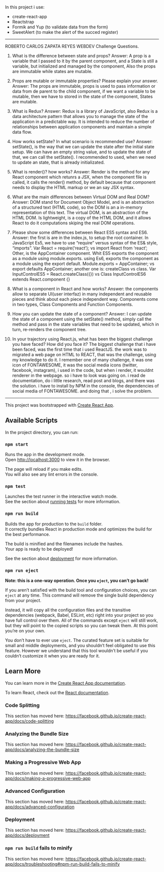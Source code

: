 In this project i use:

- create-react-app
- Reactstrap
- Formik and Yup (to validate data from the form)
- SweetAlert (to make the alert of the succed register)


----------------------------------------------------------------------------------------------------
ROBERTO CARLOS ZAPATA REYES
WEBDEV Challenge Questions.
1. What is the difference between state and props?
Answer: A prop is a variable that I passed to it by the parent component, and a State is still a variable, but initialized and managed by the component, Also the props are immutable while states are mutable.

2. Props are mutable or immutable properties? Please explain your answer.
Answer: The props are immutable, props is used to pass information or data from de parent to the child component, if we want a variable to be mutable, then we have to stored in the state of the component, States are mutable.

3. What is Redux?
Answer: Redux is a library of JavaScript, also Redux is a data architecture pattern that allows you to manage the state of the application in a predictable way. It is intended to reduce the number of relationships between application components and maintain a simple data flow.

4. How works setState? In what scenario is recommended use?
Answer: setState(), is the way that we can update the state after the initial state setup. We can have an empty string value, and to update the state of that, we can call the setState(). I recommended to used, when we need to update an state, that is already initializated. 

5. What is render()? how works?
Answer: Render is the method for any React component which retunrs a JSX, when the component file is called, it calls the render() method, by default because that component needs to display the HTML markup or we an say JSX syntax.

6. What are the main differences between Virtual DOM and Real DOM?
Answer: DOM stand for Document Object Model, and is an abstraction of a structured text (HTML code), so the DOM is an a in-memory representation of this text. The virtual DOM, is an abstraction of the HTML DOM. Is lightweight, is a copy of the HTML DOM, and it allows React to do it computations skiping the real DOM operations.

7. Please show some differences between React ES5 syntax and ES6.
Answer: the first is are in the index.js, to setup the root container. In JavaScript Es5, we have to use “require” versus syntax of the ES& style, “imports”.
Var React = require(‘react’); vs import React from ‘react’;
Other, is the AppContainer component. Whit ES5 exports the component as a module using module.exports. using Es6, exports the component as a module using the export default.
Module.exports = AppContainer; vs export defaults AppContainer;
another one is: createClass vs class.
Var InputControlES5 = React.createClass({}) vs Class InputControlES6 extends React.component {}

8. What is a component in React and how works?
Answer: the components allow to separate UI(user interfaz) in many independent and reusable pieces and think about each piece independent way. Components come in two types, Class Components and Function Components. 

9. How you can update the state of a component?
Answer: I can update the state of a component using the setState() method, simply call the method and pass in the state variables that need to be updated, which in turn, re-renders the component tree.

10. In your trajectory using React.js, what has been the biggest challenge you have faced? How did you face it?
The biggest challenge that i have been faced, was the first time that i  used ReactJS. the work was to migrated a web page on HTML to REACT, that was the challenge, using my knowledge
to do it. I remember one of many  challenge, it was one icon of FONTAWESOME, it was the social media icons (twitter, facebook, instagram), i used in the code, but when i render, it wouldnt 
 renderer in the webpage. so i have to look was going on. i read de documentation, do i little research, read post and blogs, and there was the solution. i have to install by NPM in the console, the dependencies of social media
 of FONTAWESOME. and doing that , i solve the problem. 



----------------------------------------------------------------------------------------------------------
This project was bootstrapped with [Create React App](https://github.com/facebook/create-react-app).

## Available Scripts

In the project directory, you can run:

### `npm start`

Runs the app in the development mode.<br />
Open [http://localhost:3000](http://localhost:3000) to view it in the browser.

The page will reload if you make edits.<br />
You will also see any lint errors in the console.

### `npm test`

Launches the test runner in the interactive watch mode.<br />
See the section about [running tests](https://facebook.github.io/create-react-app/docs/running-tests) for more information.

### `npm run build`

Builds the app for production to the `build` folder.<br />
It correctly bundles React in production mode and optimizes the build for the best performance.

The build is minified and the filenames include the hashes.<br />
Your app is ready to be deployed!

See the section about [deployment](https://facebook.github.io/create-react-app/docs/deployment) for more information.

### `npm run eject`

**Note: this is a one-way operation. Once you `eject`, you can’t go back!**

If you aren’t satisfied with the build tool and configuration choices, you can `eject` at any time. This command will remove the single build dependency from your project.

Instead, it will copy all the configuration files and the transitive dependencies (webpack, Babel, ESLint, etc) right into your project so you have full control over them. All of the commands except `eject` will still work, but they will point to the copied scripts so you can tweak them. At this point you’re on your own.

You don’t have to ever use `eject`. The curated feature set is suitable for small and middle deployments, and you shouldn’t feel obligated to use this feature. However we understand that this tool wouldn’t be useful if you couldn’t customize it when you are ready for it.

## Learn More

You can learn more in the [Create React App documentation](https://facebook.github.io/create-react-app/docs/getting-started).

To learn React, check out the [React documentation](https://reactjs.org/).

### Code Splitting

This section has moved here: https://facebook.github.io/create-react-app/docs/code-splitting

### Analyzing the Bundle Size

This section has moved here: https://facebook.github.io/create-react-app/docs/analyzing-the-bundle-size

### Making a Progressive Web App

This section has moved here: https://facebook.github.io/create-react-app/docs/making-a-progressive-web-app

### Advanced Configuration

This section has moved here: https://facebook.github.io/create-react-app/docs/advanced-configuration

### Deployment

This section has moved here: https://facebook.github.io/create-react-app/docs/deployment

### `npm run build` fails to minify

This section has moved here: https://facebook.github.io/create-react-app/docs/troubleshooting#npm-run-build-fails-to-minify
